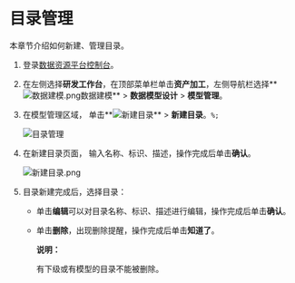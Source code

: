 # 目录管理

本章节介绍如何新建、管理目录。

1.  登录[数据资源平台控制台](https://dataq.console.aliyun.com)。

2.  在左侧选择**研发工作台**，在顶部菜单栏单击**资产加工**，左侧导航栏选择**![数据建模.png](https://static-aliyun-doc.oss-accelerate.aliyuncs.com/assets/img/zh-CN/4960303261/p268674.png)数据建模** \> **数据模型设计** \> **模型管理**。

3.  在模型管理区域， 单击**![新建目录](https://static-aliyun-doc.oss-accelerate.aliyuncs.com/assets/img/zh-CN/0492067061/p190487.png)** \> **新建目录**。`%;`

    ![目录管理](https://static-aliyun-doc.oss-accelerate.aliyuncs.com/assets/img/zh-CN/0332303261/p271863.png)

4.  在新建目录页面， 输入名称、标识、描述，操作完成后单击**确认**。

    ![新建目录.png](https://static-aliyun-doc.oss-accelerate.aliyuncs.com/assets/img/zh-CN/8721043261/p209138.png)

5.  目录新建完成后，选择目录：

    -   单击**编辑**可以对目录名称、标识、描述进行编辑，操作完成后单击**确认**。
    -   单击**删除**，出现删除提醒，操作完成后单击**知道了**。

        **说明：**

        有下级或有模型的目录不能被删除。


